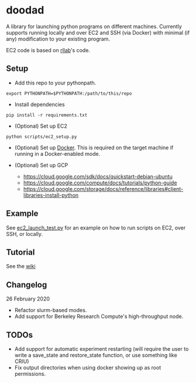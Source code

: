 # doodad


A library for launching python programs on different machines. Currently supports running locally and over EC2 and SSH (via Docker) with minimal (if any) modification to your existing program.

EC2 code is based on [rllab](https://github.com/rll/rllab/)'s code.


## Setup

- Add this repo to your pythonpath. 
```
export PYTHONPATH=$PYTHONPATH:/path/to/this/repo
```

- Install dependencies
```
pip install -r requirements.txt
```

- (Optional) Set up EC2
```
python scripts/ec2_setup.py
```

- (Optional) Set up [Docker](https://docs.docker.com/engine/installation/). This is required on the target machine if running in a Docker-enabled mode.

- (Optional) Set up GCP
  - https://cloud.google.com/sdk/docs/quickstart-debian-ubuntu
  - https://cloud.google.com/compute/docs/tutorials/python-guide
  - https://cloud.google.com/storage/docs/reference/libraries#client-libraries-install-python


## Example

See [ec2_launch_test.py](https://github.com/justinjfu/doodad/blob/master/examples/ec2_launch/ec2_launch_test.py) for an example on how to run scripts on EC2, over SSH, or locally.

## Tutorial

See the [wiki](https://github.com/justinjfu/doodad/wiki/Home)

## Changelog

26 February 2020
 - Refactor slurm-based modes.
 - Add support for Berkeley Research Compute's high-throughput node.

## TODOs
- Add support for automatic experiment restarting (will require the user to write a save_state and restore_state function, or use something like CRIU)
- Fix output directories when using docker showing up as root permissions.
